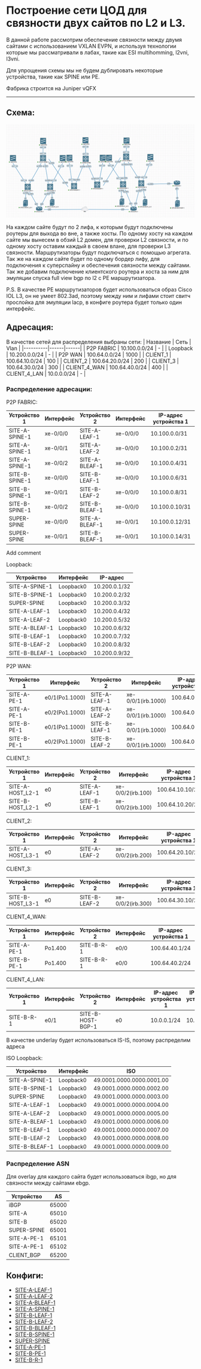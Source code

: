 # Построение сети ЦОД для связности двух сайтов по L2 и L3.

В данной работе рассмотрим обеспечение связности между двумя сайтами с использованием VXLAN EVPN, и используя технологии которые мы рассматривали в лабах, такие как ESI multihomming, l2vni, l3vni.

Для упрощения схемы мы не будем дублировать некоторые устройства, такие как SPINE или PE.

Фабрика строится на Juniper vQFX

---
## Схема:
![img_1.png](scheme.png)

На каждом сайте будут по 2 лифа, к которым будут подключены роутеры для выхода во вне, а также хосты. По одному хосту на каждом сайте мы вынесем в обзий L2 домен, для проверки L2 связности, и по одному хосту оставим каждый в своем влане, для проверки L3 связности. Маршрутизаторы будут подключаться с помощью агрегата. Так же на каждом сайте будет по одному бордер лифу, для подключения к суперспайну и обеспечения связности между сайтами. Так же добавим подключение клиентского роутера и хоста за ним для эмуляции спуска full view bgp по l2 с PE маршрутизатора.

P.S. В качестве PE маршрутизаторов будет использоваться образ Cisco IOL L3, он не умеет 802.3ad, поэтому между ним и лифами стоит свитч прослойка для эмуляции lacp, в конфиге роутера будет только один интерфейс.

## Адресация:

В качестве сетей для распределения выбраны сети:
| Название | Сеть | Vlan |
|----------|------|------|
| P2P FABRIC | 10.100.0.0/24 | - |
| Loopback | 10.200.0.0/24 | - |
| P2P WAN | 100.64.0.0/24 | 1000 |
| CLIENT_1 | 100.64.10.0/24 | 100 |
| CLIENT_2 | 100.64.20.0/24 | 200 |
| CLIENT_3 | 100.64.30.0/24 | 300 |
| CLIENT_4_WAN | 100.64.40.0/24 | 400 |
| CLIENT_4_LAN | 10.0.0.0/24 | - |

### Распределение адресации:

P2P FABRIC:

| Устройство 1 | Интерфейс | Устройство 2 | Интерфейс | IP-адрес устройства 1 | IP-адрес устройства 2 |
|--------------|-----------|--------------|-----------|-----------------------|-----------------------|
| SITE-A-SPINE-1      | xe-0/0/0      | SITE-A-LEAF-1       | xe-0/0/0      | 10.100.0.0/31         | 10.100.0.1/31  |
| SITE-A-SPINE-1     | xe-0/0/1      | SITE-A-LEAF-2       | xe-0/0/0      | 10.100.0.2/31         | 10.100.0.3/31  |
| SITE-A-SPINE-1     | xe-0/0/2      | SITE-A-BLEAF-1       | xe-0/0/0      | 10.100.0.4/31         | 10.100.0.5/31  |Add commentMore actions
| SITE-B-SPINE-1      | xe-0/0/0      | SITE-B-LEAF-1       | xe-0/0/0      | 10.100.0.6/31         | 10.100.0.7/31  |
| SITE-B-SPINE-1      | xe-0/0/1      | SITE-B-LEAF-2       | xe-0/0/0      | 10.100.0.8/31         | 10.100.0.9/31  |
| SITE-B-SPINE-1      | xe-0/0/2      | SITE-B-BLEAF-1       | xe-0/0/0      | 10.100.0.10/31         | 10.100.0.11/31  |
| SUPER-SPINE      | xe-0/0/0      | SITE-A-BLEAF-1       | xe-0/0/1      | 10.100.0.12/31         | 10.100.0.13/31  |
| SUPER-SPINE      | xe-0/0/1      | SITE-B-BLEAF-1       | xe-0/0/1      | 10.100.0.14/31         | 10.100.0.15/31  |
Add comment

Loopback:

| Устройство   | Интерфейс | IP-адрес       |
|--------------|-----------|----------------|
| SITE-A-SPINE-1       | Loopback0 | 10.200.0.1/32  |
| SITE-B-SPINE-1      | Loopback0 | 10.200.0.2/32  |
| SUPER-SPINE       | Loopback0 | 10.200.0.3/32  |
| SITE-A-LEAF-1       | Loopback0 | 10.200.0.4/32  |
| SITE-A-LEAF-2       | Loopback0 | 10.200.0.5/32  |
| SITE-A-BLEAF-1       | Loopback0 | 10.200.0.6/32  |
| SITE-B-LEAF-1       | Loopback0 | 10.200.0.7/32  |
| SITE-B-LEAF-2       | Loopback0 | 10.200.0.8/32  |
| SITE-B-BLEAF-1       | Loopback0 | 10.200.0.9/32  |

P2P WAN:

| Устройство 1 | Интерфейс | Устройство 2 | Интерфейс | IP-адрес устройства 1 | IP-адрес устройства 2 |
|--------------|-----------|--------------|-----------|-----------------------|-----------------------|
| SITE-A-PE-1      | e0/1(Po1.1000)      | SITE-A-LEAF-1       | xe-0/0/1(irb.1000)      | 100.64.0.1/24         | 100.64.0.2/24  |
| SITE-A-PE-1     | e0/2(Po1.1000)      | SITE-A-LEAF-2       | xe-0/0/1(irb.1000)      | 100.64.0.1/24         | 100.64.0.3/24  |
| SITE-B-PE-1     | e0/1(Po1.1000)       | SITE-B-LEAF-1       | xe-0/0/1(irb.1000)      | 100.64.0.4/24         | 100.64.0.5/24  |
| SITE-B-PE-1      | e0/2(Po1.1000)       | SITE-B-LEAF-2       | xe-0/0/1(irb.1000)      | 100.64.0.4/24         | 100.64.0.6/24  |

CLIENT_1:

| Устройство 1 | Интерфейс | Устройство 2 | Интерфейс | IP-адрес устройства 1 | IP-адрес устройства 2 |
|--------------|-----------|--------------|-----------|-----------------------|-----------------------|
| SITE-A-HOST_L2-1      | e0      | SITE-A-LEAF-1       | xe-0/0/2(irb.100)      | 100.64.10.10/24         | 100.64.10.1/24(anycast)  |
| SITE-B-HOST_L2-1     | e0      | SITE-B-LEAF-1       | xe-0/0/2(irb.100)      | 100.64.10.20/24         | 100.64.10.1/24(anycast)  |

CLIENT_2:

| Устройство 1 | Интерфейс | Устройство 2 | Интерфейс | IP-адрес устройства 1 | IP-адрес устройства 2 |
|--------------|-----------|--------------|-----------|-----------------------|-----------------------|
| SITE-A-HOST_L3-1      | e0      | SITE-A-LEAF-2       | xe-0/0/2(irb.200)      | 100.64.20.10/24         | 100.64.20.1/24  |

CLIENT_3:

| Устройство 1 | Интерфейс | Устройство 2 | Интерфейс | IP-адрес устройства 1 | IP-адрес устройства 2 |
|--------------|-----------|--------------|-----------|-----------------------|-----------------------|
| SITE-B-HOST_L3-1      | e0      | SITE-B-LEAF-2       | xe-0/0/2(irb.300)      | 100.64.30.10/24         | 100.64.30.1/24  |

CLIENT_4_WAN:

| Устройство 1 | Интерфейс | Устройство 2 | Интерфейс | IP-адрес устройства 1 | IP-адрес устройства 2 |
|--------------|-----------|--------------|-----------|-----------------------|-----------------------|
| SITE-A-PE-1      | Po1.400      | SITE-B-R-1       | e0/0      | 100.64.40.1/24         | 100.64.40.3/24  |
| SITE-B-PE-1    | Po1.400      | SITE-B-R-1       | e0/0      | 100.64.40.2/24         | 100.64.40.3/24  |

CLIENT_4_LAN:

| Устройство 1 | Интерфейс | Устройство 2 | Интерфейс | IP-адрес устройства 1 | IP-адрес устройства 2 |
|--------------|-----------|--------------|-----------|-----------------------|-----------------------|
| SITE-B-R-1      | e0/1      | SITE-B-HOST-BGP-1       | e0      | 10.0.0.1/24         | 10.0.0.2/24  |

В качестве underlay будет использоваться IS-IS, поэтому распределим адреса

ISO Loopback:

| Устройство   | Интерфейс | ISO       |
|--------------|-----------|----------------|
| SITE-A-SPINE-1       | Loopback0 | 49.0001.0000.0000.0001.00  |
| SITE-B-SPINE-1      | Loopback0 | 49.0001.0000.0000.0002.00 |
| SUPER-SPINE       | Loopback0 | 49.0001.0000.0000.0003.00  |
| SITE-A-LEAF-1       | Loopback0 | 49.0001.0000.0000.0004.00  |
| SITE-A-LEAF-2       | Loopback0 | 49.0001.0000.0000.0005.00  |
| SITE-A-BLEAF-1       | Loopback0 | 49.0001.0000.0000.0006.00  |
| SITE-B-LEAF-1       | Loopback0 | 49.0001.0000.0000.0007.00  |
| SITE-B-LEAF-2       | Loopback0 | 49.0001.0000.0000.0008.00  |
| SITE-B-BLEAF-1       | Loopback0 | 49.0001.0000.0000.0009.00  |

### Распределение ASN

Для overlay для каждого сайта будет использоваться ibgp, но для связности между сайтами ebgp.

| Устройство   | AS |
|--------------|-----------|
| iBGP       | 65000 |
| SITE-A       | 65010 |
| SITE-B     | 65020 |
| SUPER-SPINE       | 65001 |
| SITE-A-PE-1       | 65101 |
| SITE-A-PE-1       | 65102 |
| CLIENT_BGP       | 65200 |

## Конфиги:

- [SITE-A-LEAF-1](SITE-A-LEAF-1.manifest)
- [SITE-A-LEAF-2](LEAF-2)
- [SITE-A-BLEAF-1](SPINE-1)
- [SITE-A-SPINE-1](SPINE-2)
- [SITE-B-LEAF-1](LEAF-1)
- [SITE-B-LEAF-2](LEAF-2)
- [SITE-B-BLEAF-1](SPINE-1)
- [SITE-B-SPINE-1](SPINE-2)
- [SUPER-SPINE](SPINE-2)
- [SITE-A-PE-1](SPINE-2)
- [SITE-B-PE-1](SPINE-2)
- [SITE-B-R-1](SPINE-2)

